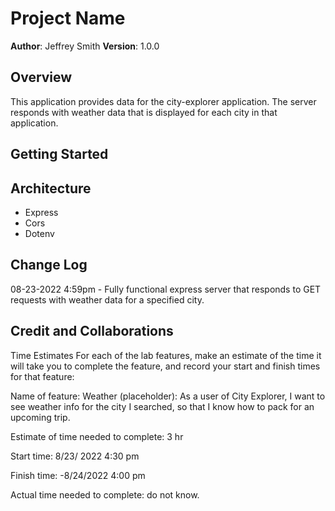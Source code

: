 # Project Name

**Author**: Jeffrey Smith
**Version**: 1.0.0

## Overview

  This application provides data for the city-explorer application. The server responds with weather data that is displayed for each city in that application.

## Getting Started

## Architecture

* Express
* Cors
* Dotenv

## Change Log

08-23-2022 4:59pm - Fully functional express server that responds to GET requests with weather data for a specified city.

## Credit and Collaborations
<!-- Give credit (and a link) to other people or resources that helped you build this application. -->
Time Estimates
For each of the lab features, make an estimate of the time it will take you to complete the feature, and record your start and finish times for that feature:

Name of feature: Weather (placeholder): As a user of City Explorer, I want to see weather info for the city I searched, so that I know how to pack for an upcoming trip.

Estimate of time needed to complete: 3 hr

Start time: 8/23/ 2022 4:30 pm

Finish time: -8/24/2022 4:00 pm

Actual time needed to complete: do not know.
